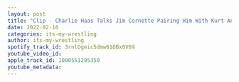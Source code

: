 ```yaml
---
layout: post
title: "Clip - Charlie Haas Talks Jim Cornette Pairing Him With Kurt Angle"
date: 2022-02-16
categories: its-my-wrestling
author: its-my-wrestling
spotify_track_id: 3rnlOgeic5dmw61OBx0V69
youtube_video_id: 
apple_track_id: 1000551295350
youtube_metadata: 
---
```

